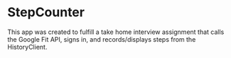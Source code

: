 # StepCounter
 This app was created to fulfill a take home interview assignment that calls the Google Fit API, signs in, and records/displays steps from the HistoryClient.

